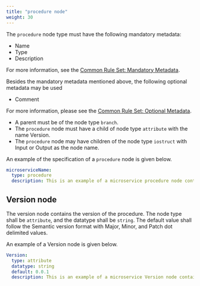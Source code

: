 ```yaml
---
title: "procedure node"
weight: 30
---
```


The `procedure` node type must have the following mandatory metadata:
- Name
- Type
- Description

For more information, see the [Common Rule Set: Mandatory Metadata](/hierarchical_information_model/common_rule_set/basics#mandatory-metadata).

Besides the mandatory metadata mentioned above, the following optional metadata may be used
- Comment

For more information, please see the [Common Rule Set: Optional Metadata](/hierarchical_information_model/common_rule_set/basics#optional-metadata).

- A parent must be of the node type `branch`.
- The `procedure` node must have a child of node type `attribute` with the name Version.
- The `procedure` node may have children of the node type `iostruct` with Input or Output as the node name.

An example of the specification of a `procedure` node is given below.
```YAML
microserviceName:
  type: procedure
  description: This is an example of a microservice procedure node containing its mandatory metadata.
```

## Version node
The version node contains the version of the procedure.
The node type shall be `attribute`, and the datatype shall be `string`.
The default value shall follow the Semantic version format with Major, Minor, and Patch dot delimited values.

An example of a Version node is given below.
```YAML
Version:
  type: attribute
  datatype: string
  default: 0.0.1
  description: This is an example of a microservice Version node containing its mandatory metadata.
```
